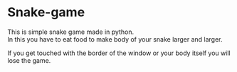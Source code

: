 # Snake-game

This is simple snake game made in python.  
In this you have to eat food to make body of your snake larger and larger.  

If you get touched with the border of the window or your body itself you will lose the game.  
